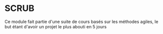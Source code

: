 # SCRUB
Ce module fait partie d'une suite de cours basés sur les méthodes agiles, le but étant d'avoir un projet le plus abouti en 5 jours
